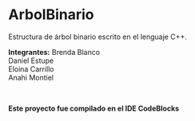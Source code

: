 # ArbolBinario
Estructura de árbol binario escrito en el lenguaje C++.

<strong>Integrantes:</strong>
Brenda Blanco <br/>
Daniel Estupe </br>
Eloina Carrillo <br/>
Anahi Montiel <br/>

<br/>

<strong>Este proyecto fue compilado en el IDE CodeBlocks</strong>
